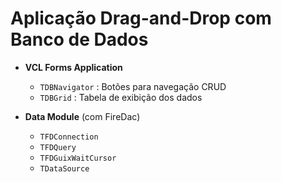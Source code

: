# Aplicação Drag-and-Drop com Banco de Dados

- **VCL Forms Application**
  - `TDBNavigator` : Botões para navegação CRUD
  - `TDBGrid` : Tabela de exibição dos dados

- **Data Module** (com FireDac)
  - `TFDConnection`
  - `TFDQuery`
  - `TFDGuixWaitCursor`
  - `TDataSource`

 
